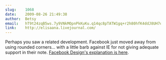 ```yaml
---
slug:    1068
date:    2009-08-26 21:49:38
author:  Betsy
email:   hT9t24zqB5ws.7y9VNkMOpnPkKuKu.q14qc8pTATW1gq+r2h80hfK4ddJ8UH7q
link:    http://elisaana.livejournal.com/
---
```


Perhaps you saw a related development.  Facebook just moved away from
using rounded corners... with a little barb against IE for not giving
adequate support in their note.
[Facebook Design's explanation is here](http://www.facebook.com/note.php?note_id:143248897792&id=75877461389&ref=nf).
